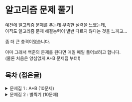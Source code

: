 # 알고리즘 문제 풀기

예전에 알고리즘 문제를 푸는데 부족한 실력을 느꼈는데,  
아직도 알고리즘 문제 해결능력이 별반 다르지 않다는 것을 느끼고...

좀 더 큰 충격이였습니다.

아마 그래서 백준의 문제를 된다면 매일 매일 풀어보려고 합니다.  
(물론 처음은 양심없게 A+B 문제집 부터!)

## 목차 (접은글)

<details>
  <summary>문제집 1 : A+B (10문제)</summary>

  - [01-A+B,1000번.py](https://github.com//Kimdonghyeon7645/Problem-Solving/blob/master/%EB%AC%B8%EC%A0%9C%EC%A7%911-A%2BB/01-A%2BB%2C1000%EB%B2%88.py)
  - [02-A+B,2558번.py](https://github.com//Kimdonghyeon7645/Problem-Solving/blob/master/%EB%AC%B8%EC%A0%9C%EC%A7%911-A%2BB/02-A%2BB%2C2558%EB%B2%88.py)
  - [03-A+B,10950번.py](https://github.com//Kimdonghyeon7645/Problem-Solving/blob/master/%EB%AC%B8%EC%A0%9C%EC%A7%911-A%2BB/03-A%2BB%2C10950%EB%B2%88.py)
  - [04-A+B,10951번.py](https://github.com//Kimdonghyeon7645/Problem-Solving/blob/master/%EB%AC%B8%EC%A0%9C%EC%A7%911-A%2BB/04-A%2BB%2C10951%EB%B2%88.py)
  - [05-A+B,10952번.py](https://github.com//Kimdonghyeon7645/Problem-Solving/blob/master/%EB%AC%B8%EC%A0%9C%EC%A7%911-A%2BB/05-A%2BB%2C10952%EB%B2%88.py)
  - [06-A+B,10953번.py](https://github.com//Kimdonghyeon7645/Problem-Solving/blob/master/%EB%AC%B8%EC%A0%9C%EC%A7%911-A%2BB/06-A%2BB%2C10953%EB%B2%88.py)
  - [07-A+B,11021번.py](https://github.com//Kimdonghyeon7645/Problem-Solving/blob/master/%EB%AC%B8%EC%A0%9C%EC%A7%911-A%2BB/07-A%2BB%2C11021%EB%B2%88.py)
  - [08-A+B,11022번.py](https://github.com//Kimdonghyeon7645/Problem-Solving/blob/master/%EB%AC%B8%EC%A0%9C%EC%A7%911-A%2BB/08-A%2BB%2C11022%EB%B2%88.py)
  - [09-A+B,15740번.py](https://github.com//Kimdonghyeon7645/Problem-Solving/blob/master/%EB%AC%B8%EC%A0%9C%EC%A7%911-A%2BB/09-A%2BB%2C15740%EB%B2%88.py)
  - [10-큰 수 A+B,10757번.py](https://github.com//Kimdonghyeon7645/Problem-Solving/blob/master/%EB%AC%B8%EC%A0%9C%EC%A7%911-A%2BB/10-%ED%81%B0%20%EC%88%98%20A%2BB%2C10757%EB%B2%88.py)
</details>
<details>
  <summary>문제집 2 : 별찍기 (10문제)</summary>

  - [01-별찍기,2438번.py](https://github.com//Kimdonghyeon7645/Problem-Solving/blob/master/%EB%AC%B8%EC%A0%9C%EC%A7%912-%EB%B3%84%EC%B0%8D%EA%B8%B0/01-%EB%B3%84%EC%B0%8D%EA%B8%B0%2C2438%EB%B2%88.py)
  - [02-별찍기,2439번.py](https://github.com//Kimdonghyeon7645/Problem-Solving/blob/master/%EB%AC%B8%EC%A0%9C%EC%A7%912-%EB%B3%84%EC%B0%8D%EA%B8%B0/02-%EB%B3%84%EC%B0%8D%EA%B8%B0%2C2439%EB%B2%88.py)
  - [03-별찍기,2440번.py](https://github.com//Kimdonghyeon7645/Problem-Solving/blob/master/%EB%AC%B8%EC%A0%9C%EC%A7%912-%EB%B3%84%EC%B0%8D%EA%B8%B0/03-%EB%B3%84%EC%B0%8D%EA%B8%B0%2C2440%EB%B2%88.py)
  - [04-별찍기,2441번.py](https://github.com//Kimdonghyeon7645/Problem-Solving/blob/master/%EB%AC%B8%EC%A0%9C%EC%A7%912-%EB%B3%84%EC%B0%8D%EA%B8%B0/04-%EB%B3%84%EC%B0%8D%EA%B8%B0%2C2441%EB%B2%88.py)
  - [05-별찍기,2442번.py](https://github.com//Kimdonghyeon7645/Problem-Solving/blob/master/%EB%AC%B8%EC%A0%9C%EC%A7%912-%EB%B3%84%EC%B0%8D%EA%B8%B0/05-%EB%B3%84%EC%B0%8D%EA%B8%B0%2C2442%EB%B2%88.py)
  - [06-별찍기,2443번.py](https://github.com//Kimdonghyeon7645/Problem-Solving/blob/master/%EB%AC%B8%EC%A0%9C%EC%A7%912-%EB%B3%84%EC%B0%8D%EA%B8%B0/06-%EB%B3%84%EC%B0%8D%EA%B8%B0%2C2443%EB%B2%88.py)
  - [07-별찍기,2444번.py](https://github.com//Kimdonghyeon7645/Problem-Solving/blob/master/%EB%AC%B8%EC%A0%9C%EC%A7%912-%EB%B3%84%EC%B0%8D%EA%B8%B0/07-%EB%B3%84%EC%B0%8D%EA%B8%B0%2C2444%EB%B2%88.py)
  - [08-별찍기,2445번.py](https://github.com//Kimdonghyeon7645/Problem-Solving/blob/master/%EB%AC%B8%EC%A0%9C%EC%A7%912-%EB%B3%84%EC%B0%8D%EA%B8%B0/08-%EB%B3%84%EC%B0%8D%EA%B8%B0%2C2445%EB%B2%88.py)
  - [09-별찍기,2446번.py](https://github.com//Kimdonghyeon7645/Problem-Solving/blob/master/%EB%AC%B8%EC%A0%9C%EC%A7%912-%EB%B3%84%EC%B0%8D%EA%B8%B0/09-%EB%B3%84%EC%B0%8D%EA%B8%B0%2C2446%EB%B2%88.py)
  - [10-별찍기(다른풀이)-시에르핀스키 카펫,2447번.py](https://github.com//Kimdonghyeon7645/Problem-Solving/blob/master/%EB%AC%B8%EC%A0%9C%EC%A7%912-%EB%B3%84%EC%B0%8D%EA%B8%B0/10-%EB%B3%84%EC%B0%8D%EA%B8%B0(%EB%8B%A4%EB%A5%B8%ED%92%80%EC%9D%B4)-%EC%8B%9C%EC%97%90%EB%A5%B4%ED%95%80%EC%8A%A4%ED%82%A4%20%EC%B9%B4%ED%8E%AB%2C2447%EB%B2%88.py)
  - [10-별찍기-시에르핀스키 카펫,2447번.py](https://github.com//Kimdonghyeon7645/Problem-Solving/blob/master/%EB%AC%B8%EC%A0%9C%EC%A7%912-%EB%B3%84%EC%B0%8D%EA%B8%B0/10-%EB%B3%84%EC%B0%8D%EA%B8%B0-%EC%8B%9C%EC%97%90%EB%A5%B4%ED%95%80%EC%8A%A4%ED%82%A4%20%EC%B9%B4%ED%8E%AB%2C2447%EB%B2%88.py)
</details>
